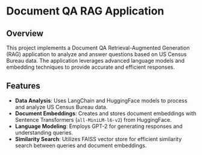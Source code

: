 # Document QA RAG Application

## Overview

This project implements a Document QA Retrieval-Augmented Generation (RAG) application to analyze and answer questions based on US Census Bureau data. The application leverages advanced language models and embedding techniques to provide accurate and efficient responses.

## Features

- **Data Analysis**: Uses LangChain and HuggingFace models to process and analyze US Census Bureau data.
- **Document Embeddings**: Creates and stores document embeddings with Sentence Transformers (`all-MiniLM-l6-v2`) from HuggingFace.
- **Language Modeling**: Employs GPT-2 for generating responses and understanding queries.
- **Similarity Search**: Utilizes FAISS vector store for efficient similarity search between queries and document embeddings.
